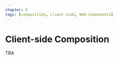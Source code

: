 ```yaml
---
chapter: 6
tags: [composition, client-side, Web Components]
---
```


# Client-side Composition

TBA
